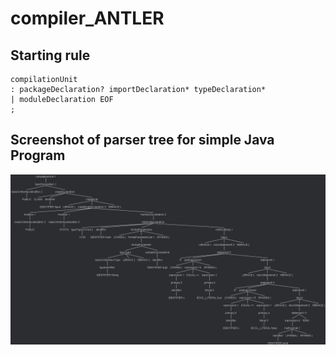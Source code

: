# compiler_ANTLER

## Starting rule

```antlr
compilationUnit
: packageDeclaration? importDeclaration* typeDeclaration*
| moduleDeclaration EOF
;
```

## Screenshot of parser tree for simple Java Program
![Parser Tree](https://github.com/ahmedokka29/compiler_ANTLER/blob/main/images/parseTree(with%20background).png)
